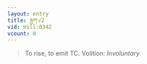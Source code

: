 ```yaml
---
layout: entry
title: རྒྱག་√2
vid: Hill:0342
vcount: 0
---
```

> To rise, to emit TC\.
> Volition: _Involuntary_


